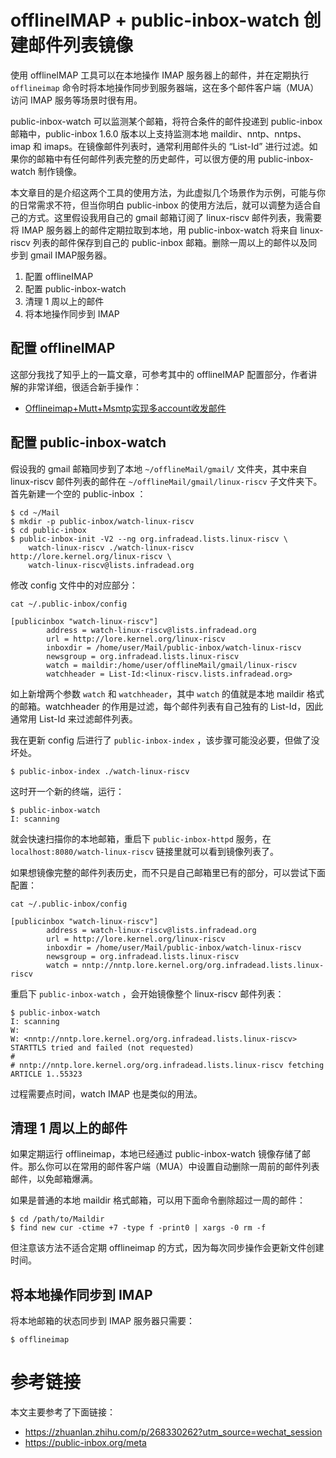 # offlineIMAP + public-inbox-watch 创建邮件列表镜像

使用 offlineIMAP 工具可以在本地操作 IMAP 服务器上的邮件，并在定期执行 `offlineimap`  命令时将本地操作同步到服务器端，这在多个邮件客户端（MUA）访问 IMAP 服务等场景时很有用。

public-inbox-watch 可以监测某个邮箱，将符合条件的邮件投递到 public-inbox 邮箱中，public-inbox 1.6.0 版本以上支持监测本地 maildir、nntp、nntps、imap 和 imaps。在镜像邮件列表时，通常利用邮件头的 “List-Id” 进行过滤。如果你的邮箱中有任何邮件列表完整的历史邮件，可以很方便的用 public-inbox-watch 制作镜像。

本文章目的是介绍这两个工具的使用方法，为此虚拟几个场景作为示例，可能与你的日常需求不符，但当你明白 public-inbox 的使用方法后，就可以调整为适合自己的方式。这里假设我用自己的 gmail 邮箱订阅了 linux-riscv 邮件列表，我需要将 IMAP 服务器上的邮件定期拉取到本地，用 public-inbox-watch 将来自 linux-riscv 列表的邮件保存到自己的 public-inbox 邮箱。删除一周以上的邮件以及同步到 gmail IMAP服务器。

1. 配置 offlineIMAP
2. 配置 public-inbox-watch
3. 清理 1 周以上的邮件
4. 将本地操作同步到 IMAP

## 配置 offlineIMAP

这部分我找了知乎上的一篇文章，可参考其中的 offlineIMAP 配置部分，作者讲解的非常详细，很适合新手操作：

* [Offlineimap+Mutt+Msmtp实现多account收发邮件](https://zhuanlan.zhihu.com/p/268330262?utm_source=wechat_session)

## 配置 public-inbox-watch

假设我的 gmail 邮箱同步到了本地 `~/offlineMail/gmail/` 文件夹，其中来自 linux-riscv 邮件列表的邮件在 `~/offlineMail/gmail/linux-riscv` 子文件夹下。首先新建一个空的 public-inbox ：

```
$ cd ~/Mail
$ mkdir -p public-inbox/watch-linux-riscv
$ cd public-inbox
$ public-inbox-init -V2 --ng org.infradead.lists.linux-riscv \
    watch-linux-riscv ./watch-linux-riscv http://lore.kernel.org/linux-riscv \
    watch-linux-riscv@lists.infradead.org
```

修改 config 文件中的对应部分：

```
cat ~/.public-inbox/config

[publicinbox "watch-linux-riscv"]
        address = watch-linux-riscv@lists.infradead.org
        url = http://lore.kernel.org/linux-riscv
        inboxdir = /home/user/Mail/public-inbox/watch-linux-riscv
        newsgroup = org.infradead.lists.linux-riscv
        watch = maildir:/home/user/offlineMail/gmail/linux-riscv
        watchheader = List-Id:<linux-riscv.lists.infradead.org>
```

如上新增两个参数 `watch` 和 `watchheader`，其中 `watch` 的值就是本地 maildir 格式的邮箱。watchheader 的作用是过滤，每个邮件列表有自己独有的 List-Id，因此通常用 List-Id 来过滤邮件列表。

我在更新 config 后进行了 `public-inbox-index` ，该步骤可能没必要，但做了没坏处。

```
$ public-inbox-index ./watch-linux-riscv
```

这时开一个新的终端，运行：

```
$ public-inbox-watch
I: scanning
```

就会快速扫描你的本地邮箱，重启下 `public-inbox-httpd` 服务，在 `localhost:8080/watch-linux-riscv` 链接里就可以看到镜像列表了。

如果想镜像完整的邮件列表历史，而不只是自己邮箱里已有的部分，可以尝试下面配置：

```
cat ~/.public-inbox/config

[publicinbox "watch-linux-riscv"]
        address = watch-linux-riscv@lists.infradead.org
        url = http://lore.kernel.org/linux-riscv
        inboxdir = /home/user/Mail/public-inbox/watch-linux-riscv
        newsgroup = org.infradead.lists.linux-riscv
        watch = nntp://nntp.lore.kernel.org/org.infradead.lists.linux-riscv
```

重启下 `public-inbox-watch` ，会开始镜像整个 linux-riscv 邮件列表：

```
$ public-inbox-watch
I: scanning
W:
W: <nntp://nntp.lore.kernel.org/org.infradead.lists.linux-riscv> STARTTLS tried and failed (not requested)
#
# nntp://nntp.lore.kernel.org/org.infradead.lists.linux-riscv fetching ARTICLE 1..55323
```

过程需要点时间，watch IMAP 也是类似的用法。

## 清理 1 周以上的邮件

如果定期运行 offlineimap，本地已经通过 public-inbox-watch 镜像存储了邮件。那么你可以在常用的邮件客户端（MUA）中设置自动删除一周前的邮件列表邮件，以免邮箱爆满。

如果是普通的本地 maildir 格式邮箱，可以用下面命令删除超过一周的邮件：

```
$ cd /path/to/Maildir
$ find new cur -ctime +7 -type f -print0 | xargs -0 rm -f
```

但注意该方法不适合定期 offlineimap 的方式，因为每次同步操作会更新文件创建时间。

## 将本地操作同步到 IMAP

将本地邮箱的状态同步到 IMAP 服务器只需要：

```
$ offlineimap
```

# 参考链接

本文主要参考了下面链接：

- https://zhuanlan.zhihu.com/p/268330262?utm_source=wechat_session
- https://public-inbox.org/meta

